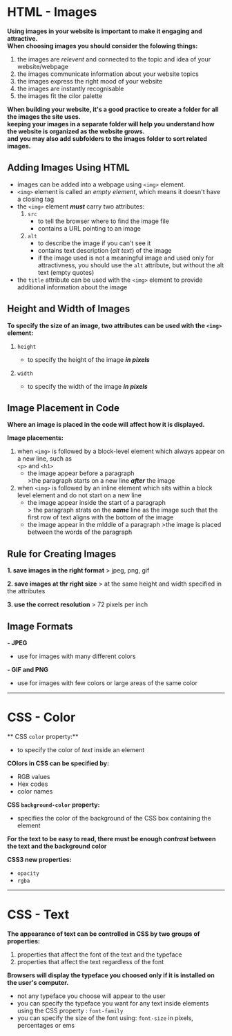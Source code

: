 # HTML - Images

**Using images in your website is important to make it engaging and attractive.  
When choosing images you should consider the folowing things:**

1. the images are *relevent* and connected to the topic and idea of your website/webpage
2. the images communicate information about your website topics
3. the images express the right mood of your website
4. the images are instantly recognisable
5. the images fit the cilor palette

**When building your website, it's a good practice to create a folder for all the images the site uses.  
keeping your images in a separate folder will help you understand how the website is organized as the website grows.  
and you may also add subfolders to the images folder to sort related images.**

## Adding Images Using HTML

- images can be added into a webpage using `<img>` element.
- ` <img> ` element is called an *empty element*, which means it doesn't have a closing tag
- the ` <img> ` element  **_must_**  carry two attributes:
    1. ` src ` 
         - to tell the browser where to find the image file
         - contains a URL pointing to an image
    2. ` alt ` 
        - to describe the image if you can't see it
        - contains text description  (*alt text*) of the image
        - if the image used is not a meaningful image and used only for attractivness, you should use the `alt` attribute, but without the alt text (empty quotes)
- the `title` attribute can be used with the ` <img> ` element to provide additional information about the image

## Height and Width of Images

**To specify the size of an image, two attributes can be used with the `<img>` element:**

1. ` height `
    - to specify the height of the image  **_in pixels_**

2. ` width ` 
    - to specify the width of the image  **_in pixels_**

## Image Placement in Code

**Where an image is placed in the code will affect how it is displayed.**

**Image placements:**

1. when `<img>` is followed by a block-level element which always appear on a new line, such as  
 `<p>` and `<h1>`
    - the image appear before a paragraph  
        \>the paragraph starts on a new line **_after_** the image
2.  when `<img>` is followed by an inline element which sits within a block level element and do not start on a new line
    - the image appear inside the start of a paragraph  
         \> the paragraph strats on the **_same_** line as the image such that the  first row of text aligns with the bottom of the image
    - the image appear in the mIddle of a paragraph 
         \>the  image is placed between the words of the paragraph

## Rule for Creating Images

**1. save images in the right format**
    \> jpeg, png, gif

**2. save images at thr right size**
    \> at the same height and width specified in the attributes

**3. use the correct resolution**
   \> 72 pixels per inch

## Image Formats

**- JPEG**

- use for images with many different colors

**- GIF and PNG**

- use for images with few colors or large areas of the same color

---------------------------------------------------------------------------

# CSS - Color

** CSS `color` property:**

   - to specify the color of *text* inside an element

**COlors in CSS can be specified by:**

- RGB values
- Hex codes
- color names

**CSS `background-color` property:**

   - specifies the color of the background of the CSS box containing the element 

**For the text to be easy to read, there must be enough _contrast_ between the text and the background color**

**CSS3 new properties:**

   - ` opacity ` 
   - ` rgba ` 

------------------------------------------------------

# CSS - Text

**The appearance of text can be controlled in CSS by two groups of properties:**

1. properties that affect the font of the text and the typeface
2. properties that affect the text regardless of the font

**Browsers will display the typeface you choosed only if it is installed on the user's computer.**

- not any typeface you choose will appear to the user
- you can specify the typeface you want for any text inside elements using the CSS property : `font-family`
- you can specify the size of the font using: `font-size` in pixels, percentages or ems
